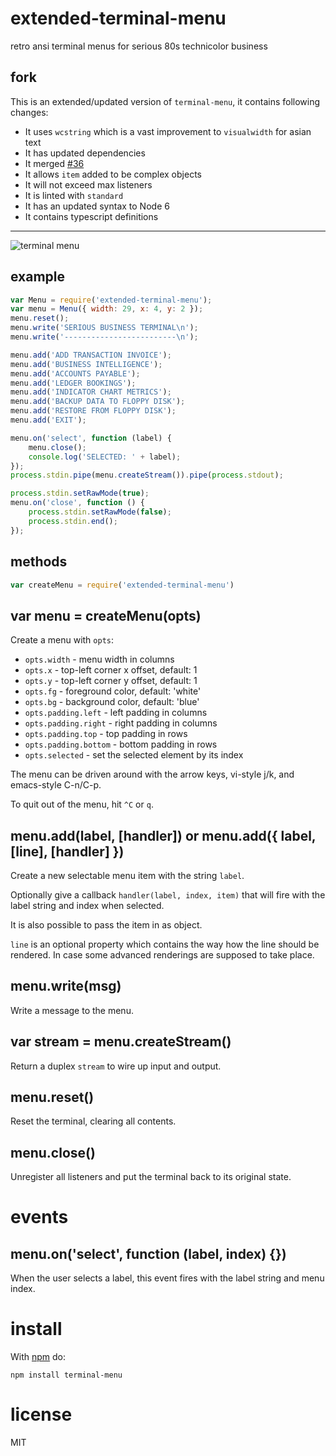 # extended-terminal-menu

retro ansi terminal menus for serious 80s technicolor business

## fork

This is an extended/updated version of `terminal-menu`, it contains following changes:

- It uses `wcstring` which is a vast improvement to `visualwidth` for asian text
- It has updated dependencies
- It merged [#36](https://github.com/substack/terminal-menu/pull/36)
- It allows `item` added to be complex objects
- It will not exceed max listeners
- It is linted with `standard`
- It has an updated syntax to Node 6
- It contains typescript definitions

---

![terminal menu](http://substack.net/images/screenshots/terminal_menu.png)

## example

``` js
var Menu = require('extended-terminal-menu');
var menu = Menu({ width: 29, x: 4, y: 2 });
menu.reset();
menu.write('SERIOUS BUSINESS TERMINAL\n');
menu.write('-------------------------\n');

menu.add('ADD TRANSACTION INVOICE');
menu.add('BUSINESS INTELLIGENCE');
menu.add('ACCOUNTS PAYABLE');
menu.add('LEDGER BOOKINGS');
menu.add('INDICATOR CHART METRICS');
menu.add('BACKUP DATA TO FLOPPY DISK');
menu.add('RESTORE FROM FLOPPY DISK');
menu.add('EXIT');

menu.on('select', function (label) {
    menu.close();
    console.log('SELECTED: ' + label);
});
process.stdin.pipe(menu.createStream()).pipe(process.stdout);

process.stdin.setRawMode(true);
menu.on('close', function () {
    process.stdin.setRawMode(false);
    process.stdin.end();
});
```

## methods

``` js
var createMenu = require('extended-terminal-menu')
```

## var menu = createMenu(opts)

Create a menu with `opts`:

* `opts.width` - menu width in columns
* `opts.x` - top-left corner x offset, default: 1
* `opts.y` - top-left corner y offset, default: 1
* `opts.fg` - foreground color, default: 'white'
* `opts.bg` - background color, default: 'blue'
* `opts.padding.left` - left padding in columns
* `opts.padding.right` - right padding in columns
* `opts.padding.top` - top padding in rows
* `opts.padding.bottom` - bottom padding in rows
* `opts.selected` - set the selected element by its index

The menu can be driven around with the arrow keys, vi-style j/k, and emacs-style
C-n/C-p.

To quit out of the menu, hit `^C` or `q`.

## menu.add(label, [handler]) or menu.add({ label, [line], [handler] })

Create a new selectable menu item with the string `label`.

Optionally give a callback `handler(label, index, item)` that will fire with the label
string and index when selected.

It is also possible to pass the item in as object.

`line` is an optional property which contains the way how the line should be rendered.
In case some advanced renderings are supposed to take place.

## menu.write(msg)

Write a message to the menu.

## var stream = menu.createStream()

Return a duplex `stream` to wire up input and output.

## menu.reset()

Reset the terminal, clearing all contents.

## menu.close()

Unregister all listeners and put the terminal back to its original state.

# events

## menu.on('select', function (label, index) {})

When the user selects a label, this event fires with the label string and menu
index.

# install

With [npm](https://npmjs.org) do:

```
npm install terminal-menu
```

# license

MIT
